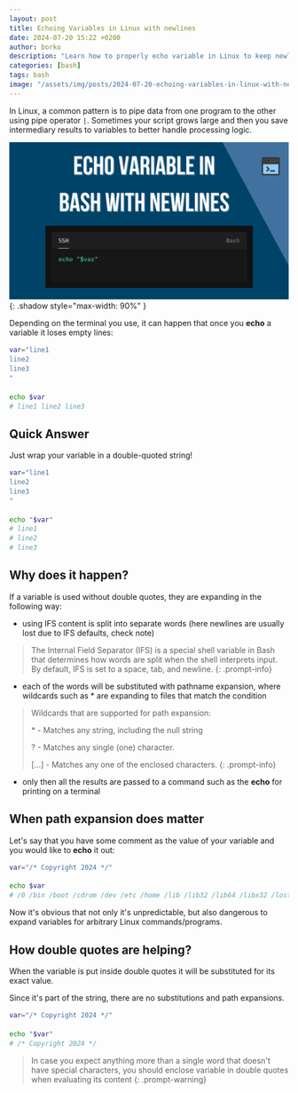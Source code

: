```yaml
---
layout: post
title: Echoing Variables in Linux with newlines
date: 2024-07-20 15:22 +0200
author: borko
description: "Learn how to properly echo variable in Linux to keep newlines"
categories: [bash]
tags: bash
image: "/assets/img/posts/2024-07-20-echoing-variables-in-linux-with-newlines/thumbnail.png"
---
```


In Linux, a common pattern is to pipe data from one program to the other using pipe operator `|`. Sometimes your script grows large and then you save intermediary results to variables to better handle processing logic.

![Echoing variables in Linux while keeping newlines](/assets/img/posts/2024-07-20-echoing-variables-in-linux-with-newlines/thumbnail.png){: .shadow style="max-width: 90%" }

Depending on the terminal you use, it can happen that once you **echo** a variable it loses empty lines:

```sh
var="line1
line2
line3
"

echo $var
# line1 line2 line3
```

## Quick Answer

Just wrap your variable in a double-quoted string!


```sh
var="line1
line2
line3
"

echo "$var"
# line1
# line2
# line3
```

## Why does it happen?

If a variable is used without double quotes, they are expanding in the following way:

- using IFS content is split into separate words (here newlines are usually lost due to IFS defaults, check note)

> The Internal Field Separator (IFS) is a special shell variable in Bash that determines how words are split when the shell interprets input. By default, IFS is set to a space, tab, and newline.
{: .prompt-info}

- each of the words will be substituted with pathname expansion, where wildcards such as * are expanding to files that match the condition

> Wildcards that are supported for path expansion:
> 
> \* - Matches any string, including the null string
> 
> ? - Matches any single (one) character.
> 
> [...] - Matches any one of the enclosed characters.
{: .prompt-info}

- only then all the results are passed to a command such as the **echo** for printing on a terminal


## When path expansion does matter

Let's say that you have some comment as the value of your variable and you would like to **echo** it out:

```sh
var="/* Copyright 2024 */"

echo $var
# /0 /bin /boot /cdrom /dev /etc /home /lib /lib32 /lib64 /libx32 /lost+found /media /mnt /opt /proc /root /run /sbin /snap /srv /swapfile /sys /tmp /usr /var Copyright 2024 bin/ boot/ cdrom/ dev/ etc/ home/ lib/ lib32/ lib64/ libx32/ lost+found/ media/ mnt/ opt/ proc/ root/ run/ sbin/ snap/ srv/ sys/ tmp/ usr/ var/
```

Now it's obvious that not only it's unpredictable, but also dangerous to expand variables for arbitrary Linux commands/programs.

## How double quotes are helping?

When the variable is put inside double quotes it will be substituted for its exact value.

Since it's part of the string, there are no substitutions and path expansions.

```sh
var="/* Copyright 2024 */"

echo "$var"
# /* Copyright 2024 */
```

> In case you expect anything more than a single word that doesn't have special characters, you should enclose variable in double quotes when evaluating its content
{: .prompt-warning}
